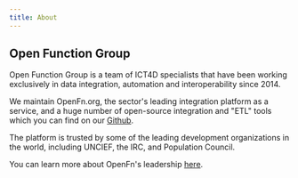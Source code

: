 ```yaml
---
title: About
---
```


## Open Function Group

Open Function Group is a team of ICT4D specialists that have been working
exclusively in data integration, automation and interoperability since 2014.

We maintain OpenFn.org, the sector's leading integration platform as a service,
and a huge number of open-source integration and "ETL" tools which you can find
on our [Github](https://www.github.com/openfn).

The platform is trusted by some of the leading development organizations in the
world, including UNCIEF, the IRC, and Population Council.

You can learn more about OpenFn's leadership
[here](https://www.openfn.org/leadership).
